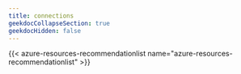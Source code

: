 ```yaml
---
title: connections
geekdocCollapseSection: true
geekdocHidden: false
---
```


{{< azure-resources-recommendationlist name="azure-resources-recommendationlist" >}}

